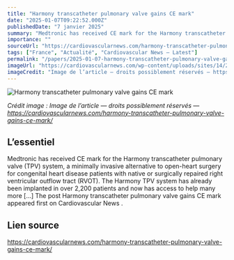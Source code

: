 ```yaml
---
title: "Harmony transcatheter pulmonary valve gains CE mark"
date: "2025-01-07T09:22:52.000Z"
publishedDate: "7 janvier 2025"
summary: "Medtronic has received CE mark for the Harmony transcatheter pulmonary valve (TPV) system, a minimally invasive alternative to open-heart surgery for congenital heart disease patients with native or surgically repaired right ventricular outflow tract (RVOT). The Harmony TPV system has already been implanted in over 2,200 patients and now has access to help many more [&#8230;] The post Harmony transcatheter pulmonary valve gains CE mark appeared first on Cardiovascular News ."
importance: ""
sourceUrl: "https://cardiovascularnews.com/harmony-transcatheter-pulmonary-valve-gains-ce-mark/"
tags: ["France", "Actualité", "Cardiovascular News — Latest"]
permalink: "/papers/2025-01-07-harmony-transcatheter-pulmonary-valve-gains-ce-mark"
imageUrl: "https://cardiovascularnews.com/wp-content/uploads/sites/14/2021/03/harmony-tpv-22-high-res.jpg"
imageCredit: "Image de l’article — droits possiblement réservés — https://cardiovascularnews.com/harmony-transcatheter-pulmonary-valve-gains-ce-mark/"
---
```


![Harmony transcatheter pulmonary valve gains CE mark](https://cardiovascularnews.com/wp-content/uploads/sites/14/2021/03/harmony-tpv-22-high-res.jpg)

*Crédit image : Image de l’article — droits possiblement réservés — https://cardiovascularnews.com/harmony-transcatheter-pulmonary-valve-gains-ce-mark/*

## L’essentiel

Medtronic has received CE mark for the Harmony transcatheter pulmonary valve (TPV) system, a minimally invasive alternative to open-heart surgery for congenital heart disease patients with native or surgically repaired right ventricular outflow tract (RVOT). The Harmony TPV system has already been implanted in over 2,200 patients and now has access to help many more [&#8230;] The post Harmony transcatheter pulmonary valve gains CE mark appeared first on Cardiovascular News .

## Lien source

https://cardiovascularnews.com/harmony-transcatheter-pulmonary-valve-gains-ce-mark/
